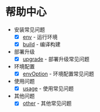 # 帮助中心

<!--<TextMenu>-->
- 安装常见问题
  - [x] [env](./help/envguide.md) - 运行环境
  - [x] [build](./help/buildguide.md) - 编译构建
- 部署升级
  - [x] [upgrade](./help/upgrade.md) - 部署升级常见问题
- 环境配置
  - [x] [envOption](./help/env.md) - 环境配置常见问题
- 使用问题
  - [x] [usage](./help/usage.md) - 使用常见问题
- 其他问题
  - [x] [other](./help/other.md) - 其他常见问题
<!--</TextMenu>-->
